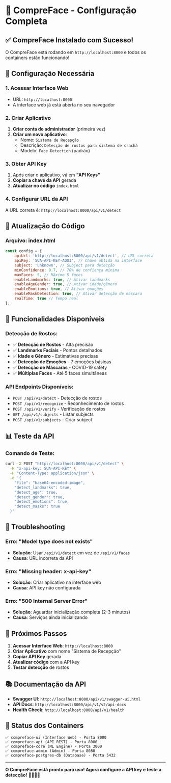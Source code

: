 # 🚀 CompreFace - Configuração Completa

## ✅ **CompreFace Instalado com Sucesso!**

O CompreFace está rodando em `http://localhost:8000` e todos os containers estão funcionando!

## 🔧 **Configuração Necessária**

### **1. Acessar Interface Web**
- URL: `http://localhost:8000`
- A interface web já está aberta no seu navegador

### **2. Criar Aplicativo**
1. **Criar conta de administrador** (primeira vez)
2. **Criar um novo aplicativo**:
   - Nome: `Sistema de Recepção`
   - Descrição: `Detecção de rostos para sistema de crachá`
   - Modelo: `Face Detection` (padrão)

### **3. Obter API Key**
1. Após criar o aplicativo, vá em **"API Keys"**
2. **Copiar a chave da API** gerada
3. **Atualizar no código** `index.html`

### **4. Configurar URL da API**
A URL correta é: `http://localhost:8000/api/v1/detect`

## 🔧 **Atualização do Código**

### **Arquivo: index.html**
```javascript
const config = {
    apiUrl: 'http://localhost:8000/api/v1/detect', // URL correta
    apiKey: 'SUA-API-KEY-AQUI', // Chave obtida na interface
    subject: 'unknown', // Subject para detecção
    minConfidence: 0.7, // 70% de confiança mínima
    maxFaces: 5, // Máximo 5 faces
    enableLandmarks: true, // Ativar landmarks
    enableAgeGender: true, // Ativar idade/gênero
    enableEmotions: true, // Ativar emoções
    enableMaskDetection: true, // Ativar detecção de máscara
    realTime: true // Tempo real
};
```

## 🚀 **Funcionalidades Disponíveis**

### **Detecção de Rostos:**
- ✅ **Detecção de Rostos** - Alta precisão
- ✅ **Landmarks Faciais** - Pontos detalhados
- ✅ **Idade e Gênero** - Estimativas precisas
- ✅ **Detecção de Emoções** - 7 emoções básicas
- ✅ **Detecção de Máscaras** - COVID-19 safety
- ✅ **Múltiplas Faces** - Até 5 faces simultâneas

### **API Endpoints Disponíveis:**
- `POST /api/v1/detect` - Detecção de rostos
- `POST /api/v1/recognize` - Reconhecimento de rostos
- `POST /api/v1/verify` - Verificação de rostos
- `GET /api/v1/subjects` - Listar subjects
- `POST /api/v1/subjects` - Criar subject

## 📊 **Teste da API**

### **Comando de Teste:**
```bash
curl -X POST "http://localhost:8000/api/v1/detect" \
  -H "x-api-key: SUA-API-KEY" \
  -H "Content-Type: application/json" \
  -d '{
    "file": "base64-encoded-image",
    "detect_landmarks": true,
    "detect_age": true,
    "detect_gender": true,
    "detect_emotions": true,
    "detect_masks": true
  }'
```

## 🔧 **Troubleshooting**

### **Erro: "Model type does not exists"**
- **Solução**: Usar `/api/v1/detect` em vez de `/api/v1/faces`
- **Causa**: URL incorreta da API

### **Erro: "Missing header: x-api-key"**
- **Solução**: Criar aplicativo na interface web
- **Causa**: API key não configurada

### **Erro: "500 Internal Server Error"**
- **Solução**: Aguardar inicialização completa (2-3 minutos)
- **Causa**: Serviços ainda inicializando

## 🎯 **Próximos Passos**

1. **Acessar Interface Web**: `http://localhost:8000`
2. **Criar Aplicativo** com nome "Sistema de Recepção"
3. **Copiar API Key** gerada
4. **Atualizar código** com a API key
5. **Testar detecção** de rostos

## 📚 **Documentação da API**

- **Swagger UI**: `http://localhost:8000/api/v1/swagger-ui.html`
- **API Docs**: `http://localhost:8000/api/v1/v2/api-docs`
- **Health Check**: `http://localhost:8000/api/v1/health`

## 🚀 **Status dos Containers**

```
✅ compreface-ui (Interface Web) - Porta 8000
✅ compreface-api (API REST) - Porta 8080
✅ compreface-core (ML Engine) - Porta 3000
✅ compreface-admin (Admin) - Porta 8080
✅ compreface-postgres-db (Database) - Porta 5432
```

---

**O CompreFace está pronto para uso! Agora configure a API key e teste a detecção!** 🚀👤🤖✨
